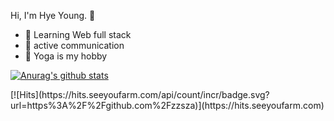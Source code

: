Hi, I'm Hye Young. 👋

- 🌱 Learning Web full stack
- 🤔 active communication
- 👯 Yoga is my hobby

 [![Anurag's github stats](https://github-readme-stats.vercel.app/api?username=HanHoing)](https://github.com/anuraghazra/github-readme-stats)
 
  <div align=left>
  [![Hits](https://hits.seeyoufarm.com/api/count/incr/badge.svg?url=https%3A%2F%2Fgithub.com%2Fzzsza)](https://hits.seeyoufarm.com) 
  </div>
